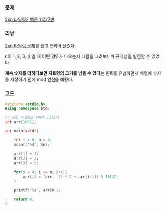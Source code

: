 ### 문제

[2xn 타일링2 백준 11727번](https://www.acmicpc.net/problem/11727)

  

### 리뷰

[2xn 타일링 문제](https://www.acmicpc.net/problem/11726)를 풀고 연이어 풀었다.

n이 1, 2, 3, 4 일 때 어떤 경우가 나오는지 그림을 그려보니까 규칙성을 발견할 수 있었다.

**계속 숫자를 더하다보면 자료형의 크기를 넘을 수 있다**는 힌트를 유념하면서 배열에 숫자를 저장하기 전에 mod 연산을 해줬다.

  

### 코드

```c++
#include <stdio.h>
using namespace std;

// 2xn 타일링2 (백준 11727) 
int arr[1001];

int main(void){

    int i = 0, n = 0;
    scanf("%d", &n);

    arr[1] = 1;
    arr[2] = 3;
    arr[3] = 5;

    for(i = 4; i <= n; i++){
        arr[i] = (arr[i-2] * 2 + arr[i-1]) % 10007;
    }

    printf("%d", arr[n]);

    return 0;
}
```